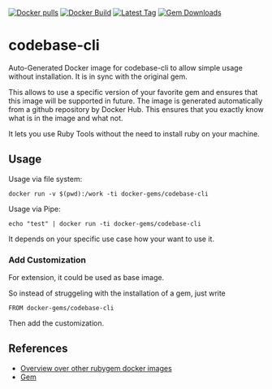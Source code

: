 [![Docker pulls](https://img.shields.io/docker/pulls/rubygem/codebase-cli.svg)](https://hub.docker.com/r/rubygem/codebase-cli/)
[![Docker Build](https://img.shields.io/docker/automated/rubygem/codebase-cli.svg)](https://hub.docker.com/r/rubygem/codebase-cli/)
[![Latest Tag](https://img.shields.io/github/tag/docker-rubygem/codebase-cli.svg)](https://hub.docker.com/r/rubygem/codebase-cli/)
[![Gem Downloads](https://img.shields.io/gem/dt/codebase-cli.svg)](https://rubygems.org/gems/codebase-cli/)
# codebase-cli

Auto-Generated Docker image for codebase-cli to allow simple usage without installation.
It is in sync with the original gem.

This allows to use a specific version of your favorite gem and ensures that this image will be supported in future.
The image is generated automatically from a github repository by Docker Hub.
This ensures that you exactly know what is in the image and what not.

It lets you use Ruby Tools without the need to install ruby on your machine.

## Usage

Usage via file system:

`docker run -v $(pwd):/work -ti docker-gems/codebase-cli`

Usage via Pipe:

`echo "test" | docker run -ti docker-gems/codebase-cli`

It depends on your specific use case how your want to use it.

### Add Customization

For extension, it could be used as base image.

So instead of struggeling with the installation of a gem, just write

`FROM docker-gems/codebase-cli`

Then add the customization.

## References

 - [Overview over other rubygem docker images](https://github.com/thinkbot/docker-rubygem)
 - [Gem](https://rubygems.org/gems/codebase-cli/)

